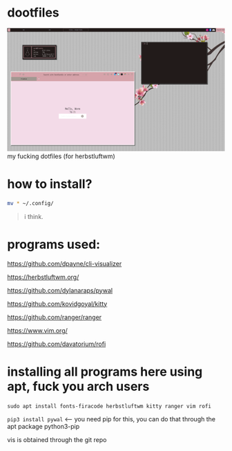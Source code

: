# dootfiles
![picture](desktop.png)
my fucking dotfiles (for herbstluftwm)

# how to install?
```zsh
mv * ~/.config/
```

> i think.

# programs used:
https://github.com/dpayne/cli-visualizer

https://herbstluftwm.org/

https://github.com/dylanaraps/pywal

https://github.com/kovidgoyal/kitty

https://github.com/ranger/ranger

https://www.vim.org/

https://github.com/davatorium/rofi

# installing all programs here using apt, fuck you arch users
`sudo apt install fonts-firacode herbstluftwm kitty ranger vim rofi`

`pip3 install pywal` <-- you need pip for this, you can do that through the apt package python3-pip

vis is obtained through the git repo
